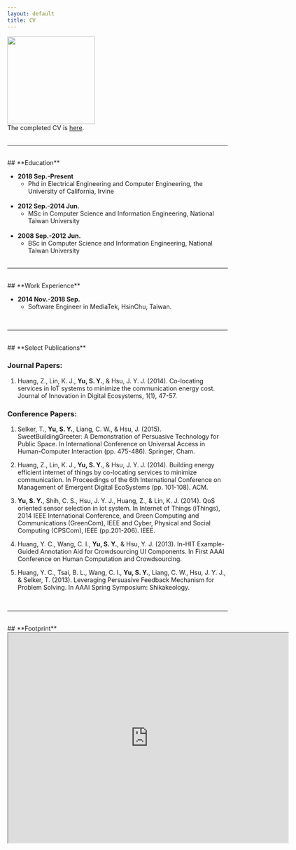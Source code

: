 ```yaml
---
layout: default
title: CV
---
```


<img src="{{ site.url }}/assets/img/profile.jpg" style="width:200px"/><br>
The completed CV is <a href="{{ site.url }}/assets/pdf/Shih-Yuan-Resume-School.pdf" class="download" title="Download CV as PDF">here</a>.
<br><br>

----
<br>
## **Education**

- **2018 Sep.-Present**
	+ Phd in Electrical Engineering and Computer Engineering, the University of California, Irvine
	<br><br>
- **2012 Sep.-2014 Jun.**
	+ MSc in Computer Science and Information Engineering, National Taiwan University
	<br><br>
- **2008 Sep.-2012 Jun.**
	+ BSc in Computer Science and Information Engineering, National Taiwan University
	<br><br>

----
<br>
## **Work Experience**

- **2014 Nov.-2018 Sep.**
	+ Software Engineer in MediaTek, HsinChu, Taiwan.
	
<br>

----
<br>
## **Select Publications**

### Journal Papers:
1. Huang, Z., Lin, K. J., **Yu, S. Y.**, & Hsu, J. Y. J. (2014). Co-locating services in IoT systems to
minimize the communication energy cost. Journal of Innovation in Digital Ecosystems, 1(1),
47-57.

### Conference Papers:

1. Selker, T., **Yu, S. Y.**, Liang, C. W., & Hsu, J. (2015). SweetBuildingGreeter: A Demonstration of Persuasive Technology for Public Space. In International Conference on Universal Access in
Human-Computer Interaction (pp. 475-486). Springer, Cham.

2. Huang, Z., Lin, K. J., **Yu, S. Y.**, & Hsu, J. Y. J. (2014). Building energy efficient internet of things by co-locating services to minimize communication. In Proceedings of the 6th International Conference on Management of Emergent Digital EcoSystems (pp. 101-108). ACM.

3. **Yu, S. Y.**, Shih, C. S., Hsu, J. Y. J., Huang, Z., & Lin, K. J. (2014). QoS oriented sensor selection in iot system. In Internet of Things (iThings), 2014 IEEE International Conference, and Green Computing and Communications (GreenCom), IEEE and Cyber, Physical and Social Computing (CPSCom), IEEE (pp.201-206). IEEE.

4. Huang, Y. C., Wang, C. I., **Yu, S. Y.**, & Hsu, Y. J. (2013). In-HIT Example-Guided Annotation Aid for Crowdsourcing UI Components. In First AAAI Conference on Human Computation and Crowdsourcing.

5. Huang, Y. C., Tsai, B. L., Wang, C. I., **Yu, S. Y.**, Liang, C. W., Hsu, J. Y. J., & Selker, T. (2013). Leveraging Persuasive Feedback Mechanism for Problem Solving. In AAAI Spring Symposium: Shikakeology.

<br>

----
<br>
## **Footprint**
<iframe src="https://www.google.com/maps/d/embed?mid=138UKJBzFlU-MIrZIST4goHqqP6I" width="640" height="480"></iframe>
<br>
